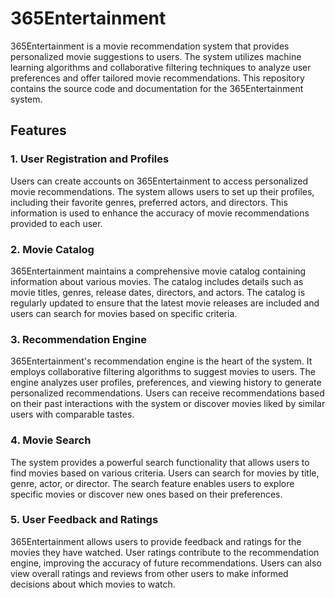 365Entertainment
================

365Entertainment is a movie recommendation system that provides personalized movie suggestions to users. The system utilizes machine learning algorithms and collaborative filtering techniques to analyze user preferences and offer tailored movie recommendations. This repository contains the source code and documentation for the 365Entertainment system.

Features
--------

### 1\. User Registration and Profiles

Users can create accounts on 365Entertainment to access personalized movie recommendations. The system allows users to set up their profiles, including their favorite genres, preferred actors, and directors. This information is used to enhance the accuracy of movie recommendations provided to each user.

### 2\. Movie Catalog

365Entertainment maintains a comprehensive movie catalog containing information about various movies. The catalog includes details such as movie titles, genres, release dates, directors, and actors. The catalog is regularly updated to ensure that the latest movie releases are included and users can search for movies based on specific criteria.

### 3\. Recommendation Engine

365Entertainment's recommendation engine is the heart of the system. It employs collaborative filtering algorithms to suggest movies to users. The engine analyzes user profiles, preferences, and viewing history to generate personalized recommendations. Users can receive recommendations based on their past interactions with the system or discover movies liked by similar users with comparable tastes.

### 4\. Movie Search

The system provides a powerful search functionality that allows users to find movies based on various criteria. Users can search for movies by title, genre, actor, or director. The search feature enables users to explore specific movies or discover new ones based on their preferences.

### 5\. User Feedback and Ratings

365Entertainment allows users to provide feedback and ratings for the movies they have watched. User ratings contribute to the recommendation engine, improving the accuracy of future recommendations. Users can also view overall ratings and reviews from other users to make informed decisions about which movies to watch.
